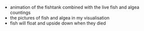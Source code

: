 <!-- Extra attention -->

- animation of the fishtank combined with the live fish and algea countings
- the pictures of fish and algea in my visualisation
- fish will float and upside down when they died

<!-- things i like/proud of -->

<!-- how i cleaned up some parts -->

<!-- Also, choose the biggest decisions you’ve taken during the project and write about those: why did you make the decision, what was bad about the previous design ideas, why is the new solution better (and is it still better, now that your project is finished?). A small paragraph, like this one, per big decision suffices. -->